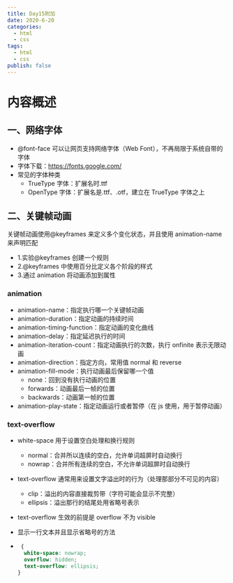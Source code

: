 ```yaml
---
title: Day15附加
date: 2020-6-20
categories:
  - html
  - css
tags:
  - html
  - css
publish: false
---
```


<!-- more -->

# 内容概述

## 一、网络字体

- @font-face 可以让网页支持网络字体（Web Font），不再局限于系统自带的字体
- 字体下载：https://fonts.google.com/
- 常见的字体种类
  - TrueType 字体：扩展名时.ttf
  - OpenType 字体：扩展名是.ttf、.otf，建立在 TrueType 字体之上

## 二、关键帧动画

关键帧动画使用@keyframes 来定义多个变化状态，并且使用 animation-name 来声明匹配

- 1.实验@keyframes 创建一个规则
- 2.@keyframes 中使用百分比定义各个阶段的样式
- 3.通过 animation 将动画添加到属性

### animation

- animation-name：指定执行哪一个关键帧动画
- animation-duration：指定动画的持续时间
- animation-timing-function：指定动画的变化曲线
- animation-delay：指定延迟执行的时间
- animation-iteration-count：指定动画执行的次数，执行 onfinite 表示无限动画
- animation-direction：指定方向，常用值 normal 和 reverse
- animation-fill-mode：执行动画最后保留哪一个值
  - none：回到没有执行动画的位置
  - forwards：动画最后一帧的位置
  - backwards：动画第一帧的位置
- animation-play-state：指定动画运行或者暂停（在 js 使用，用于暂停动画）

### text-overflow

- white-space 用于设置空白处理和换行规则

  - normal：合并所以连续的空白，允许单词超屏时自动换行
  - nowrap：合并所有连续的空白，不允许单词超屏时自动换行

- text-overflow 通常用来设置文字溢出时的行为（处理那部分不可见的内容）

  - clip：溢出的内容直接裁剪带（字符可能会显示不完整）
  - ellipsis：溢出那行的结尾处用省略号表示

- text-overflow 生效的前提是 overflow 不为 visible

- 显示一行文本并且显示省略号的方法

- ```css
   {
    white-space: nowrap;
    overflow: hidden;
    text-overflow: ellipsis;
  }
  ```
